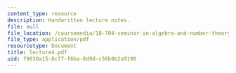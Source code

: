 ```yaml
---
content_type: resource
description: Handwritten lecture notes.
file: null
file_location: /coursemedia/18-704-seminar-in-algebra-and-number-theory-rational-points-on-elliptic-curves-fall-2004/f9830a158c77f6ba8d9dc56b9b2a9190_lecture4.pdf
file_type: application/pdf
resourcetype: Document
title: lecture4.pdf
uid: f9830a15-8c77-f6ba-8d9d-c56b9b2a9190
---
```


